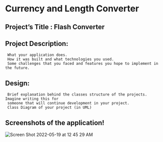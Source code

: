# Currency and Length Converter

## Project’s Title : Flash Converter

## Project Description:
     What your application does.
     How it was built and what technologies you used.
     Some challenges that you faced and features you hope to implement in the future.
     
## Design:
     Brief explanation behind the classes structure of the projects. Imagine writing this for
     someone that will continue development in your project.
     Class Diagram of your project (in UML)
     
## Screenshots of the application!
![Screen Shot 2022-05-19 at 12 45 29 AM](https://user-images.githubusercontent.com/99833243/169210922-1c02af3f-b9f2-445d-a106-7049835b12f1.png)
